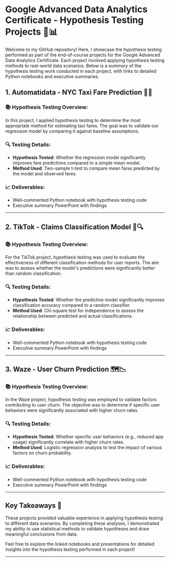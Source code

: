 # Google Advanced Data Analytics Certificate - Hypothesis Testing Projects 🔬📊

Welcome to my GitHub repository! Here, I showcase the hypothesis testing performed as part of the end-of-course projects for the Google Advanced Data Analytics Certificate. Each project involved applying hypothesis testing methods to real-world data scenarios. Below is a summary of the hypothesis testing work conducted in each project, with links to detailed Python notebooks and executive summaries.

## 1. Automatidata - NYC Taxi Fare Prediction 🚖💵

### 📚 **Hypothesis Testing Overview:**
In this project, I applied hypothesis testing to determine the most appropriate method for estimating taxi fares. The goal was to validate our regression model by comparing it against baseline assumptions.

### 🔍 **Testing Details:**
- **Hypothesis Tested**: Whether the regression model significantly improves fare predictions compared to a simple mean model.
- **Method Used**: Two-sample t-test to compare mean fares predicted by the model and observed fares.

### 📈 **Deliverables:**
- Well-commented Python notebook with hypothesis testing code
- Executive summary PowerPoint with findings



---

## 2. TikTok - Claims Classification Model 📱🔍

### 📚 **Hypothesis Testing Overview:**
For the TikTok project, hypothesis testing was used to evaluate the effectiveness of different classification methods for user reports. The aim was to assess whether the model's predictions were significantly better than random classification.

### 🔍 **Testing Details:**
- **Hypothesis Tested**: Whether the predictive model significantly improves classification accuracy compared to a random classifier.
- **Method Used**: Chi-square test for independence to assess the relationship between predicted and actual classifications.

### 📈 **Deliverables:**
- Well-commented Python notebook with hypothesis testing code
- Executive summary PowerPoint with findings


---

## 3. Waze - User Churn Prediction 🗺️📉

### 📚 **Hypothesis Testing Overview:**
In the Waze project, hypothesis testing was employed to validate factors contributing to user churn. The objective was to determine if specific user behaviors were significantly associated with higher churn rates.

### 🔍 **Testing Details:**
- **Hypothesis Tested**: Whether specific user behaviors (e.g., reduced app usage) significantly correlate with higher churn rates.
- **Method Used**: Logistic regression analysis to test the impact of various factors on churn probability.

### 📈 **Deliverables:**
- Well-commented Python notebook with hypothesis testing code
- Executive summary PowerPoint with findings


---

## Key Takeaways 📌

These projects provided valuable experience in applying hypothesis testing to different data scenarios. By completing these analyses, I demonstrated my ability to use statistical methods to validate hypotheses and draw meaningful conclusions from data.

Feel free to explore the linked notebooks and presentations for detailed insights into the hypothesis testing performed in each project!

---
